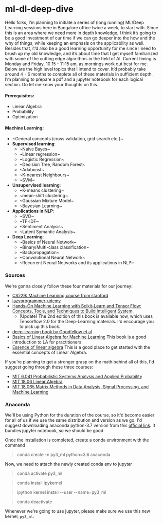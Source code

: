 # ml-dl-deep-dive

Hello folks, I’m planning to initiate a series of (long running) ML/Deep Learning sessions here in Bangalore office twice a week, to start with. Since this is an area where we need more in depth knowledge, I think it’s going to be a good investment of our time if we can go deeper into the how and the why of things, while keeping an emphasis on the applicability as well. Besides that, it’d also be a good learning opportunity for me since I need to brush up my old knowledge, and it’s about time that I get myself familiarized with some of the cutting edge algorithms in the field of AI. Current timing is Monday and Friday, 10:15 - 11:15 am, as mornings work out best for me. Below are the high level topics that I intend to cover. It’d probably take around 4 - 6 months to complete all of these materials in sufficient depth. I’m planning to prepare a pdf and a jupyter notebook for each logical section. Do let me know your thoughts on this.

#### Prerequisites:
- Linear Algebra
- Probability
- Optimization

#### Machine Learning:
- ~General concepts (cross validation, grid search etc.)~
- **Supervised learning**:
 	- ~Naive Bayes~
 	- ~Linear regression~
 	- ~Logistic Regression~
 	- ~Decision Tree, Random Forest~
	- ~Adaboost~
 	- ~K-nearest Neighbours~
 	- ~SVM~
- **Unsupervised learning**:
	- ~K-means clustering~
	- ~mean-shift clustering~
	- ~Gaussian Mixture Model~
	- ~Bayesian Learning~
- **Applications in NLP**:
	- ~SVD~
	- ~TF-IDF~
	- ~Sentiment Analysis~
	- ~Latent Symantic Analysis~
- **Deep Learning**:
	- ~Basics of Neural Network~
	- ~Binary/Multi-class classification~
	- ~Backpropagation~
	- ~Convolutional Neural Network~
	- ~Recurrent Neural Networks and its applications in NLP~

### Sources
We're gonna closely follow these four materials for our journey:

* [CS229: Machine Learning course from stanford](http://cs229.stanford.edu/syllabus.html)
* [lazyprogrammer-udemy](https://deeplearningcourses.com/course_order)
* [Hands-On Machine Learning with Scikit-Learn and Tensor Flow: Concepts, Tools, and Techniques to Build Intelligent System](https://www.amazon.in/Hands-Machine-Learning-Scikit-Learn-Tensor/dp/9352135210/ref=sr_1_1?crid=1DYL86KS3B7IV&keywords=aurelien+geron&qid=1561703909&s=gateway&sprefix=aurelion%2Caps%2C270&sr=8-1).
	* (Update) The 2nd edition of this book is available now, which uses Tensorflow 2.0 for the Deep-Learning materials. I'd encourage you to pick up this book.
* [deep-learning book by Goodfellow et al](https://www.deeplearningbook.org/)
* [Basics of Linear Algebra for Machine Learning](https://www.mobt3ath.com/uplode/book/book-33342.pdf) This book is a good introduction to LA for practitioners.
* [Essence of linear algebra](https://www.youtube.com/playlist?list=PLZHQObOWTQDPD3MizzM2xVFitgF8hE_ab) This is a good place to get started with the essential concepts of Linear Algebra.

If you're planning to get a stronger grasp on the math behind all of this, I'd suggest going through these three courses:

* [MIT 6.041 Probabilistic Systems Analysis and Applied Probability](https://www.youtube.com/watch?v=j9WZyLZCBzs&list=PLUl4u3cNGP60A3XMwZ5sep719_nh95qOe&index=1)
* [MIT 18.06 Linear Algebra](https://www.youtube.com/playlist?list=PLE7DDD91010BC51F8)
* [MIT 18.065 Matrix Methods in Data Analysis, Signal Processing, and Machine Learning](https://www.youtube.com/playlist?list=PLUl4u3cNGP63oMNUHXqIUcrkS2PivhN3k)

### Anaconda
We'll be using Python for the duration of the course, so it'd become easier for all of us if we use the same distribution and version as we go. I'd suggest downloading anaconda python-3.7 version from this [official link](https://www.anaconda.com/distribution/). It bundles jupyter notebook, so we should be good.

Once the installation is completed, create a conda environment with the command
> conda create -n py3_ml python=3.6 anaconda

Now, we need to attach the newly created conda env to jupyter
> conda activate py3_ml

> conda install ipykernel

> ipython kernel install --user --name=py3_ml

> conda deactivate

Whenever we're going to use jupyter, please make sure we use this new kernel, `py3_ml`.
